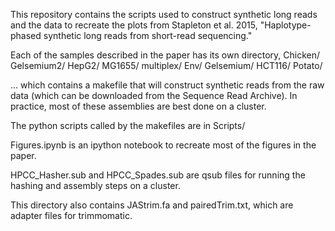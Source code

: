 This repository contains the scripts used to construct synthetic long reads and the data to recreate the plots from Stapleton et al. 2015, "Haplotype-phased synthetic long reads from short-read sequencing."

Each of the samples described in the paper has its own directory,
Chicken/
Gelsemium2/
HepG2/
MG1655/
multiplex/
Env/
Gelsemium/
HCT116/
Potato/

... which contains a makefile that will construct synthetic reads from the raw data (which can be downloaded from the Sequence Read Archive). In practice, most of these assemblies are best done on a cluster. 

The python scripts called by the makefiles are in Scripts/

Figures.ipynb is an ipython notebook to recreate most of the figures in the paper.

HPCC_Hasher.sub and HPCC_Spades.sub are qsub files for running the hashing and assembly steps on a cluster.

This directory also contains JAStrim.fa and pairedTrim.txt, which are adapter files for trimmomatic.
